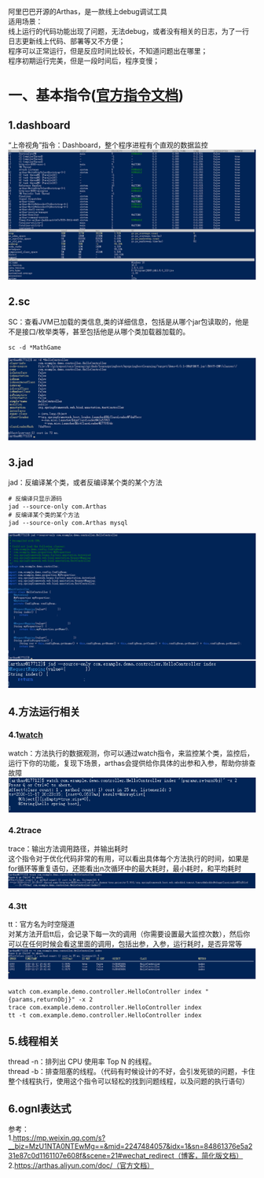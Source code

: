 阿里巴巴开源的Arthas，是一款线上debug调试工具  
适用场景：  
线上运行的代码功能出现了问题，无法debug，或者没有相关的日志，为了一行日志更新线上代码、部署等又不方便；  
程序可以正常运行，但是反应时间比较长，不知道问题出在哪里；  
程序初期运行完美，但是一段时间后，程序变慢；  


一、基本指令([官方指令文档](https://arthas.aliyun.com/doc/commands.html))  
=  
1.dashboard  
-  
“上帝视角”指令：Dashboard，整个程序进程有个直观的数据监控  
![dashboard](../../image/arthas/dashboard.png)  

2.sc  
-  
SC：查看JVM已加载的类信息,类的详细信息，包括是从哪个jar包读取的，他是不是接口/枚举类等，甚至包括他是从哪个类加载器加载的。
```
sc -d *MathGame
```
![sc](../../image/arthas/sc.png)  

3.jad  
-  
jad：反编译某个类，或者反编译某个类的某个方法
```
# 反编译只显示源码
jad --source-only com.Arthas
# 反编译某个类的某个方法
jad --source-only com.Arthas mysql
```
![反编译类](../../image/arthas/反编译类.png)  
![反编译方法](../../image/arthas/反编译方法.png)  

4.方法运行相关  
-  
### 4.1[watch](https://arthas.aliyun.com/doc/watch.html)  
watch：方法执行的数据观测，你可以通过watch指令，来监控某个类，监控后，运行下你的功能，复现下场景，arthas会提供给你具体的出参和入参，帮助你排查故障  
![watch](../../image/arthas/watch.png)  

### 4.2trace  
trace：输出方法调用路径，并输出耗时  
这个指令对于优化代码非常的有用，可以看出具体每个方法执行的时间，如果是for循环等重复语句，还能看出n次循环中的最大耗时，最小耗时，和平均耗时  
![trace](../../image/arthas/trace.png)  

### 4.3tt  
tt：官方名为时空隧道  
对某方法开启tt后，会记录下每一次的调用（你需要设置最大监控次数），然后你可以在任何时候会看这里面的调用，包括出参，入参，运行耗时，是否异常等  
![tt](../../image/arthas/tt.png)  

```
watch com.example.demo.controller.HelloController index "{params,returnObj}" -x 2
trace com.example.demo.controller.HelloController index
tt -t com.example.demo.controller.HelloController index
```

5.线程相关  
-  
thread -n：排列出 CPU 使用率 Top N 的线程。  
thread -b：排查阻塞的线程。（代码有时候设计的不好，会引发死锁的问题，卡住整个线程执行，使用这个指令可以轻松的找到问题线程，以及问题的执行语句）


6.ognl表达式  
-  


参考：  
1.https://mp.weixin.qq.com/s?__biz=MzU1NTA0NTEwMg==&mid=2247484057&idx=1&sn=84861376e5a231e87c0d1161107e608f&scene=21#wechat_redirect（博客，简化版文档）  
2.https://arthas.aliyun.com/doc/（官方文档）
